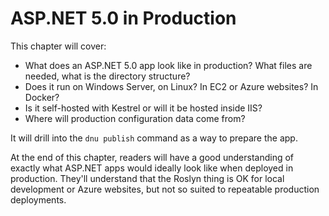 # ASP.NET 5.0 in Production

This chapter will cover:

 - What does an ASP.NET 5.0 app look like in production? What files are needed, what is the directory structure?
 - Does it run on Windows Server, on Linux? In EC2 or Azure websites? In Docker? 
 - Is it self-hosted with Kestrel or will it be hosted inside IIS? 
 - Where will production configuration data come from? 
 
It will drill into the `dnu publish` command as a way to prepare the app. 

At the end of this chapter, readers will have a good understanding of exactly what ASP.NET apps would ideally look like when deployed in production. 
They'll understand that the Roslyn thing is OK for local development or Azure websites, but not so suited to repeatable production deployments.
